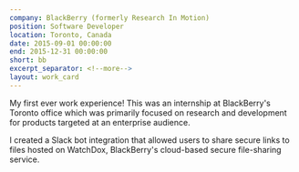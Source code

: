 ```yaml
---
company: BlackBerry (formerly Research In Motion)
position: Software Developer
location: Toronto, Canada
date: 2015-09-01 00:00:00
end: 2015-12-31 00:00:00
short: bb
excerpt_separator: <!--more-->
layout: work_card
---
```


My first ever work experience! This was an internship at BlackBerry's Toronto office which was primarily focused on research and development for products targeted at an enterprise audience. 

I created a Slack bot integration that allowed users to share secure links to files hosted on WatchDox, BlackBerry's cloud-based secure file-sharing service.